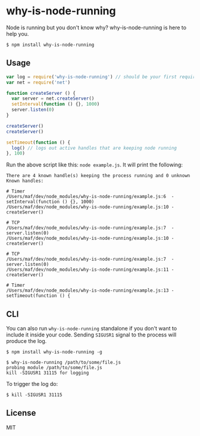 # why-is-node-running

Node is running but you don't know why? why-is-node-running is here to help you.

```
$ npm install why-is-node-running
```

## Usage

``` js
var log = require('why-is-node-running') // should be your first require
var net = require('net')

function createServer () {
  var server = net.createServer()
  setInterval(function () {}, 1000)
  server.listen(0)
}

createServer()
createServer()

setTimeout(function () {
  log() // logs out active handles that are keeping node running
}, 100)
```

Run the above script like this: `node example.js`. It will print the following:

```
There are 4 known handle(s) keeping the process running and 0 unknown
Known handles:

# Timer
/Users/maf/dev/node_modules/why-is-node-running/example.js:6  - setInterval(function () {}, 1000)
/Users/maf/dev/node_modules/why-is-node-running/example.js:10 - createServer()

# TCP
/Users/maf/dev/node_modules/why-is-node-running/example.js:7  - server.listen(0)
/Users/maf/dev/node_modules/why-is-node-running/example.js:10 - createServer()

# TCP
/Users/maf/dev/node_modules/why-is-node-running/example.js:7  - server.listen(0)
/Users/maf/dev/node_modules/why-is-node-running/example.js:11 - createServer()

# Timer
/Users/maf/dev/node_modules/why-is-node-running/example.js:13 - setTimeout(function () {
```

## CLI

You can also run `why-is-node-running` standalone if you don't want to include it inside your code. Sending `SIGUSR1` signal to the process will produce the log.

```
$ npm install why-is-node-running -g
```

```
$ why-is-node-running /path/to/some/file.js
probing module /path/to/some/file.js
kill -SIGUSR1 31115 for logging
```

To trigger the log do:

```
$ kill -SIGUSR1 31115
```

## License

MIT
